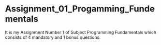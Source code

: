 # Assignment_01_Progamming_Fundementals
It is my Assignment Number 1 of Subject Programming Fundamentals which consists of 4 mandatory and 1 bonus questions.
